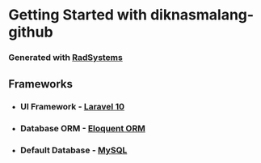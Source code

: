 # Getting Started with diknasmalang-github

### Generated with [RadSystems](https://radsystems.io)

## Frameworks

- ### UI Framework - [Laravel 10](https://laravel.com)

- ### Database ORM - [Eloquent ORM](https://laravel.com/docs/5.0/eloquent)
- ### Default Database - [MySQL](https://www.mysql.com/)

